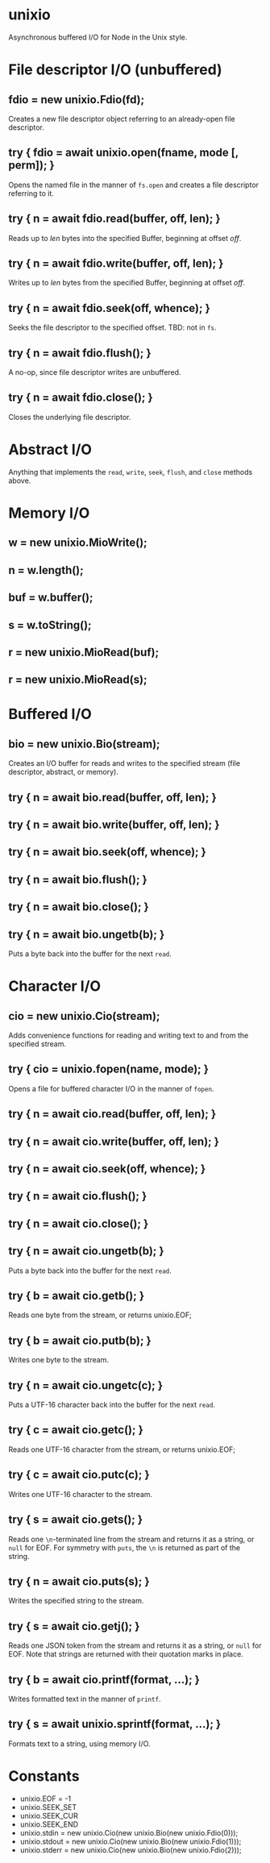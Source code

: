 unixio
======

Asynchronous buffered I/O for Node in the Unix style.

File descriptor I/O (unbuffered)
================================

## fdio = new unixio.Fdio(fd);

Creates a new file descriptor object referring to an already-open file descriptor.

## try { fdio = await unixio.open(fname, mode [, perm]); }

Opens the named file in the manner of `fs.open` and creates a file descriptor referring to it.

## try { n = await fdio.read(buffer, off, len); }

Reads up to *len* bytes into the specified Buffer, beginning at offset *off*.

## try { n = await fdio.write(buffer, off, len); }

Writes up to *len* bytes from the specified Buffer, beginning at offset *off*.

## try { n = await fdio.seek(off, whence); }

Seeks the file descriptor to the specified offset. TBD: not in `fs`.

## try { n = await fdio.flush(); }

A no-op, since file descriptor writes are unbuffered.

## try { n = await fdio.close(); }

Closes the underlying file descriptor.

Abstract I/O
============

Anything that implements the `read`, `write`, `seek`, `flush`, and `close` methods above.

Memory I/O
==========

## w = new unixio.MioWrite();

## n = w.length();

## buf = w.buffer();

## s = w.toString();

## r = new unixio.MioRead(buf);

## r = new unixio.MioRead(s);

Buffered I/O
============

## bio = new unixio.Bio(stream);

Creates an I/O buffer for reads and writes to the specified stream (file descriptor, abstract, or memory).

## try { n = await bio.read(buffer, off, len); }

## try { n = await bio.write(buffer, off, len); }

## try { n = await bio.seek(off, whence); }

## try { n = await bio.flush(); }

## try { n = await bio.close(); }

## try { n = await bio.ungetb(b); }

Puts a byte back into the buffer for the next `read`.

Character I/O
=============

## cio = new unixio.Cio(stream);

Adds convenience functions for reading and writing text to and from the specified stream.

## try { cio = unixio.fopen(name, mode); }

Opens a file for buffered character I/O in the manner of `fopen`.

## try { n = await cio.read(buffer, off, len); }

## try { n = await cio.write(buffer, off, len); }

## try { n = await cio.seek(off, whence); }

## try { n = await cio.flush(); }

## try { n = await cio.close(); }

## try { n = await cio.ungetb(b); }

Puts a byte back into the buffer for the next `read`.

## try { b = await cio.getb(); }

Reads one byte from the stream, or returns unixio.EOF;

## try { b = await cio.putb(b); }

Writes one byte to the stream.

## try { n = await cio.ungetc(c); }

Puts a UTF-16 character back into the buffer for the next `read`.

## try { c = await cio.getc(); }

Reads one UTF-16 character from the stream, or returns unixio.EOF;

## try { c = await cio.putc(c); }

Writes one UTF-16 character to the stream.

## try { s = await cio.gets(); }

Reads one `\n`-terminated line from the stream and returns it as a string, or `null` for EOF.
For symmetry with `puts`, the `\n` is returned as part of the string.

## try { n = await cio.puts(s); }

Writes the specified string to the stream.

## try { s = await cio.getj(); }

Reads one JSON token from the stream and returns it as a string, or `null` for EOF.
Note that strings are returned with their quotation marks in place.

## try { b = await cio.printf(format, …); }

Writes formatted text in the manner of `printf`.

## try { s = await unixio.sprintf(format, …); }

Formats text to a string, using memory I/O.

Constants
=========

 * unixio.EOF = -1
 * unixio.SEEK_SET
 * unixio.SEEK_CUR
 * unixio.SEEK_END
 * unixio.stdin = new unixio.Cio(new unixio.Bio(new unixio.Fdio(0)));
 * unixio.stdout = new unixio.Cio(new unixio.Bio(new unixio.Fdio(1)));
 * unixio.stderr = new unixio.Cio(new unixio.Bio(new unixio.Fdio(2)));
